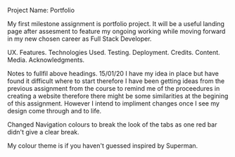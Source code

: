 Project Name: Portfolio

My first milestone assignment is portfolio project. It will be a useful landing page after assesment to feature my
ongoing working while moving forward in my new chosen career as Full Stack Developer.

UX.
Features.
Technologies Used.
Testing.
Deployment.
Credits.
Content.
Media.
Acknowledgments.

Notes to fullfil above headings.
15/01/20 I have my idea in place but have found it difficult where to start
therefore I have been getting ideas from the previous assignment from the 
course to remind me of the proceedures in creating a website therefore there
might be some similarities at the begining of this assignment. However I intend
to impliment changes once I see my design come through and to life.

Changed Navigation colours to break the look of the tabs as one red bar didn't give a clear break.

My colour theme is if you haven't guessed inspired by Superman.